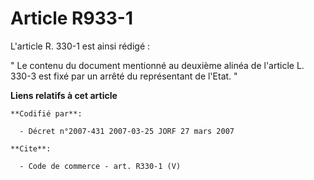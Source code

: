 # Article R933-1

L'article R. 330-1 est ainsi rédigé : 

" Le contenu du document mentionné au deuxième alinéa de l'article L. 330-3 est fixé par un arrêté du représentant de l'Etat.
"

**Liens relatifs à cet article**

	**Codifié par**:

	  - Décret n°2007-431 2007-03-25 JORF 27 mars 2007

	**Cite**:

	  - Code de commerce - art. R330-1 (V)
